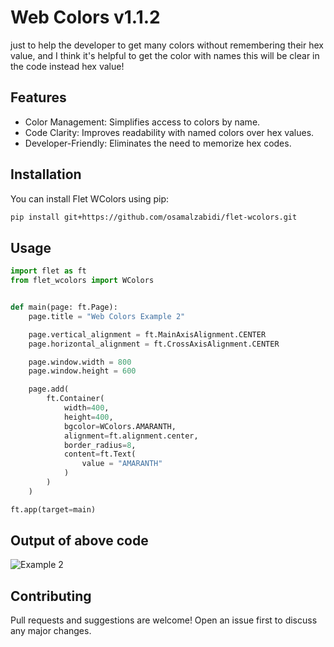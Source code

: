 # Web Colors v1.1.2

just to help the developer to get many colors without remembering their hex value, and I think it's helpful to get the color with names this will be clear in the code instead hex value!

## Features

- Color Management: Simplifies access to colors by name.
- Code Clarity: Improves readability with named colors over hex values.
- Developer-Friendly: Eliminates the need to memorize hex codes.

## Installation
You can install Flet WColors using pip:

```bash
pip install git+https://github.com/osamalzabidi/flet-wcolors.git
```

## Usage

```python
import flet as ft
from flet_wcolors import WColors


def main(page: ft.Page):
    page.title = "Web Colors Example 2"

    page.vertical_alignment = ft.MainAxisAlignment.CENTER
    page.horizontal_alignment = ft.CrossAxisAlignment.CENTER

    page.window.width = 800
    page.window.height = 600

    page.add(
        ft.Container(
            width=400,
            height=400,
            bgcolor=WColors.AMARANTH,
            alignment=ft.alignment.center,
            border_radius=8,
            content=ft.Text(
                value = "AMARANTH"
            )
        )
    )

ft.app(target=main)
```

## Output of above code

![Example 2](media/example_2.png)


## Contributing

Pull requests and suggestions are welcome! Open an issue first to discuss any major changes.
